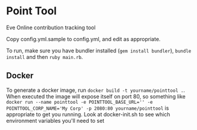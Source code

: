 Point Tool
============

Eve Online contribution tracking tool

Copy config.yml.sample to config.yml, and edit as appropriate.

To run, make sure you have bundler installed (`gem install bundler`), `bundle install` and then `ruby main.rb`.


## Docker
To generate a docker image, run `docker build -t yourname/pointtool .`. When executed the image will expose itself on port 80, so something like `docker run --name pointtool -e POINTTOOL_BASE_URL='' -e POINTTOOL_CORP_NAME='My Corp' -p 2080:80 yourname/pointtool` is appropriate to get you running. Look at docker-init.sh to see which environment variables you'll need to set
